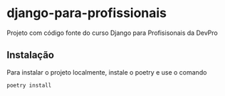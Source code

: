 # django-para-profissionais
Projeto com código fonte do curso Django para Profisisonais da DevPro

## Instalação

Para instalar o projeto localmente, instale o poetry e use o comando 

```bash
poetry install
```
